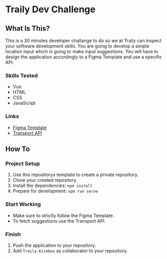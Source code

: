 # Traily Dev Challenge

## What Is This?
This is a 30 minutes developer challange to do so we at Traily can inspect your software development skills. You are going to develop a simple location input which is going to make input suggestions. You will have to design the application accordingly to a Figma Template and use a specific API.

### Skills Tested
- Vue
- HTML
- CSS
- JavaScript

### Links
- [Figma Template](https://www.figma.com/file/gZKinnendF1Js5w0lAEFI6?node-id=1%3A2980&viewport=-1027%2C269%2C0.6635387539863586)
- [Transport API](https://transport.opendata.ch/)

## How To
### Project Setup
1. Use this repositorys template to create a private repository.
2. Clone your created repository.
2. Install the dependencies: `npm install`
4. Prepare for development: `npm run serve`

### Start Working
- Make sure to strictly follow the Figma Template.
- To fetch suggestions use the Transport API.

### Finish
1. Push the application to your repository.
2. Add `Traily-Kickbox` as collaborator to your repository.

